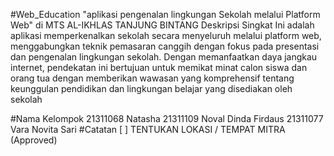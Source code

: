 #Web_Education
"aplikasi pengenalan lingkungan Sekolah melalui Platform Web" di MTS AL-IKHLAS TANJUNG BINTANG
Deskripsi Singkat
Ini adalah aplikasi memperkenalkan sekolah secara menyeluruh melalui platform web, menggabungkan teknik pemasaran canggih dengan fokus pada presentasi dan pengenalan lingkungan sekolah. Dengan memanfaatkan daya jangkau internet, pendekatan ini bertujuan untuk memikat minat calon siswa dan orang tua dengan memberikan wawasan yang komprehensif tentang keunggulan pendidikan dan lingkungan belajar yang disediakan oleh sekolah

#Nama Kelompok
21311068 Natasha
21311109 Noval Dinda Firdaus
21311077 Vara Novita Sari
#Catatan
[ ] TENTUKAN LOKASI / TEMPAT MITRA (Approved)
